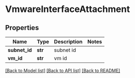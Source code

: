 # VmwareInterfaceAttachment

## Properties
Name | Type | Description | Notes
------------ | ------------- | ------------- | -------------
**subnet_id** | **str** | subnet id | 
**vm_id** | **str** | vm id | 

[[Back to Model list]](../README.md#documentation-for-models) [[Back to API list]](../README.md#documentation-for-api-endpoints) [[Back to README]](../README.md)


